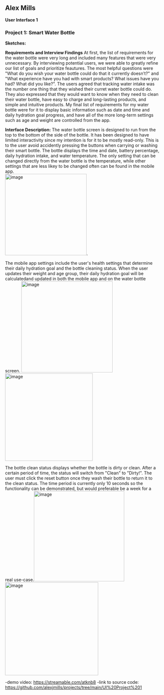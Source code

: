 ## Alex Mills
**User Interface 1**


### Project 1: Smart Water Bottle


**Sketches:** 

**Requirements and Interview Findings** 
At first, the list  of requirements for the water bottle were very long and included many features that were very unnecessary. By interviewing potential users, we were able to greatly refine our list of goals and prioritize feautures.  The most helpful questions were "What do you wish your water bottle could do that it currently doesn’t?" and "What experience have you had with smart products? What issues have you had? What did you like?". The users agreed that tracking water intake was the number one thing that they wished their curret water bottle could do. They also expressed that they would want to know when they need to clean their water bottle, have easy to charge and long-lasting products, and simple and intuitive products. My final list of requirements for my water bottle were for it to display basic information such as date and time and daily hydration goal progress, and have all of the more long-term settings such as age and weight are controlled from the app.

**Interface Description:**
The water bottle screen is designed to run from the top to the bottom of the side of the bottle. It has been designed to have limited interactivity since my intention is for it to be mostly read-only. This is to the user avoid accidently pressing the buttons when carrying or washing their smart bottle. The bottle displays the time and date, battery percentage, daily hydration intake, and water temperature. The only setting that can be changed directly from the water bottle is the temperature, while other settings that are less likey to be changed often can be found in the mobile app.  
<img width="266" alt="image" src="https://user-images.githubusercontent.com/43217465/196067932-8dafc30b-81de-4746-a416-593aa7a35110.png">. 

 The mobile app settings include the user's health settings that determine their daily hydration goal and the bottle cleaning status. When the user updates their weight and age group, their daily hydration goal will be calculatedand updated in both the mobile app and on the water bottle screen. <img width="298" alt="image" src="https://user-images.githubusercontent.com/43217465/196067836-62bc4dd4-e4a3-46ae-9217-e19135dd1022.png"> <img width="286" alt="image" src="https://user-images.githubusercontent.com/43217465/196067849-e00edb9b-f4eb-4822-979d-fcf3a8b5e8f2.png">

The bottle clean status displays whether the bottle is dirty or clean. After a certain period of time, the status will switch from "Clean" to "Dirty!". The user must click the reset button once they wash their bottle to return it to the clean status. The time period is currently only 10 seconds so the functionality can be demonstrated, but would preferable be a week for a real use-case.<img width="295" alt="image" src="https://user-images.githubusercontent.com/43217465/196067768-01a664c2-4aa9-4342-a89c-715df9af9e45.png">
<img width="304" alt="image" src="https://user-images.githubusercontent.com/43217465/196067716-53471cd8-3dea-4b6d-a074-cc8cc60f25e5.png">

-demo video: https://streamable.com/atknb8 
-link to source code: https://github.com/alexjmills/projects/tree/main/UI%20Project%201

